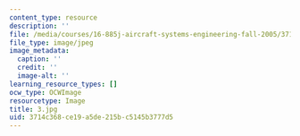 ```yaml
---
content_type: resource
description: ''
file: /media/courses/16-885j-aircraft-systems-engineering-fall-2005/3714c368ce19a5de215bc5145b3777d5_3.jpg
file_type: image/jpeg
image_metadata:
  caption: ''
  credit: ''
  image-alt: ''
learning_resource_types: []
ocw_type: OCWImage
resourcetype: Image
title: 3.jpg
uid: 3714c368-ce19-a5de-215b-c5145b3777d5
---
```

